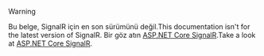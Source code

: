 > [!WARNING]
> <span data-ttu-id="47c67-101">Bu belge, SignalR için en son sürümünü değil.</span><span class="sxs-lookup"><span data-stu-id="47c67-101">This documentation isn't for the latest version of SignalR.</span></span> <span data-ttu-id="47c67-102">Bir göz atın [ASP.NET Core SignalR](/aspnet/core/signalr/introduction).</span><span class="sxs-lookup"><span data-stu-id="47c67-102">Take a look at [ASP.NET Core SignalR](/aspnet/core/signalr/introduction).</span></span>
